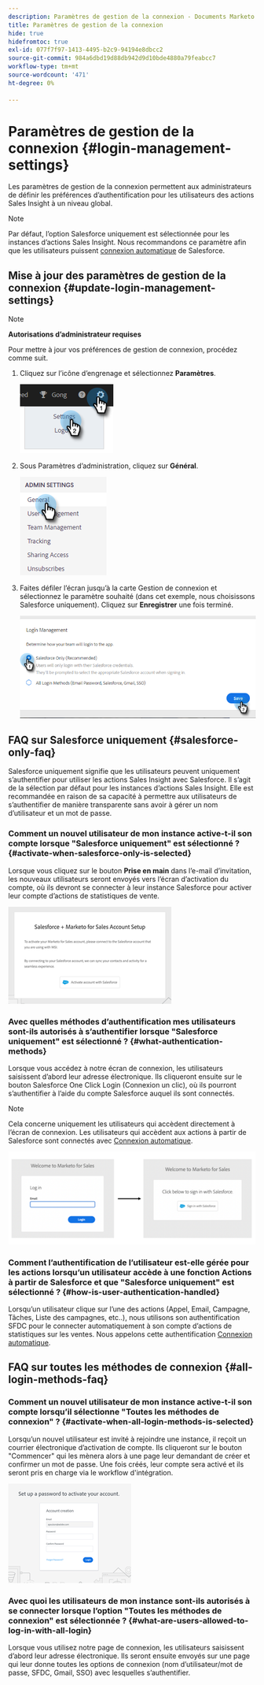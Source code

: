 ```yaml
---
description: Paramètres de gestion de la connexion - Documents Marketo - Documentation du produit
title: Paramètres de gestion de la connexion
hide: true
hidefromtoc: true
exl-id: 077f7f97-1413-4495-b2c9-94194e8dbcc2
source-git-commit: 984a6dbd19d88db942d9d10bde4880a79feabcc7
workflow-type: tm+mt
source-wordcount: '471'
ht-degree: 0%

---
```


# Paramètres de gestion de la connexion {#login-management-settings}

Les paramètres de gestion de la connexion permettent aux administrateurs de définir les préférences d’authentification pour les utilisateurs des actions Sales Insight à un niveau global.

>[!NOTE]
>
>Par défaut, l’option Salesforce uniquement est sélectionnée pour les instances d’actions Sales Insight. Nous recommandons ce paramètre afin que les utilisateurs puissent [connexion automatique](/help/marketo/product-docs/marketo-sales-insight/actions/admin/auto-login-from-salesforce.md) de Salesforce.

## Mise à jour des paramètres de gestion de la connexion {#update-login-management-settings}

>[!NOTE]
>
>**Autorisations d’administrateur requises**

Pour mettre à jour vos préférences de gestion de connexion, procédez comme suit.

1. Cliquez sur l’icône d’engrenage et sélectionnez **Paramètres**.

   ![](assets/login-management-settings-1.png)

1. Sous Paramètres d’administration, cliquez sur **Général**.

   ![](assets/login-management-settings-2.png)

1. Faites défiler l’écran jusqu’à la carte Gestion de connexion et sélectionnez le paramètre souhaité (dans cet exemple, nous choisissons Salesforce uniquement). Cliquez sur **Enregistrer** une fois terminé.

   ![](assets/login-management-settings-3.png)

## FAQ sur Salesforce uniquement {#salesforce-only-faq}

Salesforce uniquement signifie que les utilisateurs peuvent uniquement s’authentifier pour utiliser les actions Sales Insight avec Salesforce. Il s’agit de la sélection par défaut pour les instances d’actions Sales Insight. Elle est recommandée en raison de sa capacité à permettre aux utilisateurs de s’authentifier de manière transparente sans avoir à gérer un nom d’utilisateur et un mot de passe.

### Comment un nouvel utilisateur de mon instance active-t-il son compte lorsque &quot;Salesforce uniquement&quot; est sélectionné ? {#activate-when-salesforce-only-is-selected}

Lorsque vous cliquez sur le bouton **Prise en main** dans l’e-mail d’invitation, les nouveaux utilisateurs seront envoyés vers l’écran d’activation du compte, où ils devront se connecter à leur instance Salesforce pour activer leur compte d’actions de statistiques de vente.

![](assets/login-management-settings-4.png)

### Avec quelles méthodes d’authentification mes utilisateurs sont-ils autorisés à s’authentifier lorsque &quot;Salesforce uniquement&quot; est sélectionné ? {#what-authentication-methods}

Lorsque vous accédez à notre écran de connexion, les utilisateurs saisissent d’abord leur adresse électronique. Ils cliqueront ensuite sur le bouton Salesforce One Click Login (Connexion un clic), où ils pourront s’authentifier à l’aide du compte Salesforce auquel ils sont connectés.

>[!NOTE]
>
>Cela concerne uniquement les utilisateurs qui accèdent directement à l’écran de connexion. Les utilisateurs qui accèdent aux actions à partir de Salesforce sont connectés avec [Connexion automatique](/help/marketo/product-docs/marketo-sales-insight/actions/admin/auto-login-from-salesforce.md).

![](assets/login-management-settings-5.png)

### Comment l’authentification de l’utilisateur est-elle gérée pour les actions lorsqu’un utilisateur accède à une fonction Actions à partir de Salesforce et que &quot;Salesforce uniquement&quot; est sélectionné ? {#how-is-user-authentication-handled}

Lorsqu’un utilisateur clique sur l’une des actions (Appel, Email, Campagne, Tâches, Liste des campagnes, etc..), nous utilisons son authentification SFDC pour le connecter automatiquement à son compte d’actions de statistiques sur les ventes. Nous appelons cette authentification [Connexion automatique](/help/marketo/product-docs/marketo-sales-insight/actions/admin/auto-login-from-salesforce.md).

## FAQ sur toutes les méthodes de connexion {#all-login-methods-faq}

### Comment un nouvel utilisateur de mon instance active-t-il son compte lorsqu’il sélectionne &quot;Toutes les méthodes de connexion&quot; ? {#activate-when-all-login-methods-is-selected}

Lorsqu’un nouvel utilisateur est invité à rejoindre une instance, il reçoit un courrier électronique d’activation de compte. Ils cliqueront sur le bouton &quot;Commencer&quot; qui les mènera alors à une page leur demandant de créer et confirmer un mot de passe. Une fois créés, leur compte sera activé et ils seront pris en charge via le workflow d&#39;intégration.

![](assets/login-management-settings-6.png)

### Avec quoi les utilisateurs de mon instance sont-ils autorisés à se connecter lorsque l’option &quot;Toutes les méthodes de connexion&quot; est sélectionnée ? {#what-are-users-allowed-to-log-in-with-all-login}

Lorsque vous utilisez notre page de connexion, les utilisateurs saisissent d’abord leur adresse électronique. Ils seront ensuite envoyés sur une page qui leur donne toutes les options de connexion (nom d’utilisateur/mot de passe, SFDC, Gmail, SSO) avec lesquelles s’authentifier.
